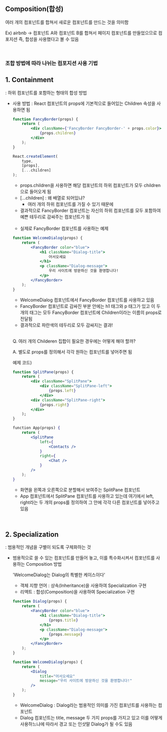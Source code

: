 ## Composition(합성)

여러 개의 컴포넌트를 합쳐서 새로운 컴포넌트를 만드는 것을 의미함

Ex) airbnb -> 컴포넌트 A와 컴포넌트 B를 합쳐서 페이지 컴포넌트를 만들었으므로 컴포지션 즉, 합성을 사용했다고 볼 수 있음

<br />

### 조합 방법에 따라 나뉘는 컴포지션 사용 기법

## 1. Containment

: 하위 컴포넌트를 포함하는 형태의 합성 방법

- 사용 방법 : React 컴포넌트의 props에 기본적으로 들어있는 Children 속성을 사용하면 됨

    ```jsx
    function FancyBorder(props) {
        return (
            <div className={'FancyBorder FancyBorder-' + props.color}>
                {props.children}
            </div>
        );
    }

    React.createElement(
        type,
        [props],
        [...children]
    );
    ```
    - props.children을 사용하면 해당 컴포넌트의 하위 컴포넌트가 모두 children으로 들어오게 됨
    - [...children] : 왜 배열로 되어있냐?
        - 여러 개의 하위 컴포넌트를 가질 수 있기 때문에
    - 결과적으로 FancyBorder 컴포넌트는 자신의 하위 컴포넌트를 모두 포함하여 예쁜 테두리로 감싸주는 컴포넌트가 됨

    <br />

    - 실제로 FancyBorder 컴포넌트를 사용하는 예제
    ```jsx
    function WelcomeDialog(props) {
        return (
            <FancyBorder color="blue">
                <h1 className="Dialog-title">
                    어서오세요
                </h1>
                <p className="Dialog-message">
                    우리 사이트에 방문하신 것을 환영합니다!
                </p>
            </FancyBorder>
        );
    }
    ```
    - WelcomeDialog 컴포넌트에서 FancyBorder 컴포넌트를 사용하고 있음
    - FancyBorder 컴포넌트로 감싸진 부분 안에는 h1 태그와 p 태그가 있고 이 두 개의 태그는 모두 FancyBorder 컴포넌트에 Children이라는 이름의 props로 전달됨
    - 결과적으로 파란색의 테두리로 모두 감싸지는 결과!

    <br />

    Q. 여러 개의 Childeren 집합이 필요한 경우에는 어떻게 해야 할까?

    A. 별도로 props를 정의해서 각각 원하는 컴포넌트를 넣어주면 됨

    예제 코드)

    ```jsx
    function SplitPane(props) {
        return (
            <div className="SplitPane">
                <div className="SplitPane-left">
                    {props.left}
                </div>
            <div className="SplitPane-right">
                {props.right}
            </div>
        );
    }
    
    function App(props) {
        return (
            <SplitPane
                left={
                    <Contacts />
                }
                right={
                    <Chat />
                }
            />
        );
    }
    ```
    - 화면을 왼쪽과 오른쪽으로 분할해서 보여주는 SplitPane 컴포넌트
    - App 컴포넌트에서 SplitPane 컴포넌트를 사용하고 있는데 여기에서 left, right라는 두 개의 props를 정의하여 그 안에 각각 다른 컴포넌트를 넣어주고 있음

<br />

## 2. Specialization

: 범용적인 개념을 구별이 되도록 구체화하는 것

- 범용적으로 쓸 수 있는 컴포넌트를 만들어 놓고, 이를 특수화시켜서 컴포넌트를 사용하는 Composition 방법

    'WelcomeDialog는 Dialog의 특별한 케이스이다'

    - 객체 지향 언어 : 상속(Inheritance)을 사용하여 Specialization 구현
    - 리액트 : 합성(Composition)을 사용하여 Specialization 구현

    ```jsx
    function Dialog(props) {
        return (
            <FancyBorder color="blue">
                <h1 className="Dialog-title">
                    {props.title}
                </h1>
                <p className="Dialog-message">
                    {props.message}
                </p>
            </FancyBorder>
        );
    }

    function WelcomeDialog(props) {
        return (
            <Dialog
                title="어서오세요"
                message="우리 사이트에 방문하신 것을 환영합니다!"
            />
        );
    }
    ```
    - WelcomeDialog : Dialog라는 범용적인 의미를 가진 컴포넌트를 사용하는 컴포넌트
    - Dialog 컴포넌트는 title, message 두 가지 props를 가지고 있고 이를 어떻게 사용하느냐에 따라서 경고 또는 인삿말 Dialog가 될 수도 있음

<br />
